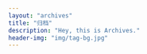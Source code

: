 ```yaml
---
layout: "archives"
title: "归档"
description: "Hey, this is Archives."
header-img: "img/tag-bg.jpg"
---
```

